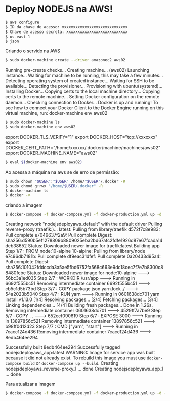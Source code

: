 # Deploy NODEJS na AWS!

```sh
$ aws configure
$ ID da chave de acesso: xxxxxxxxxxxxxxxxxxxxxxxxxxxxx
$ Chave de acesso secreta: xxxxxxxxxxxxxxxxxxxxxxxxxxx
$ us-east-1
$ json
```

Criando o servido na AWS
```sh
$ sudo docker-machine create --driver amazonec2 aws02
```
  Running pre-create checks...
  Creating machine...
  (aws02) Launching instance...
  Waiting for machine to be running, this may take a few minutes...
  Detecting operating system of created instance...
  Waiting for SSH to be available...
  Detecting the provisioner...
  Provisioning with ubuntu(systemd)...
  Installing Docker...
  Copying certs to the local machine directory...
  Copying certs to the remote machine...
  Setting Docker configuration on the remote daemon...
  Checking connection to Docker...
  Docker is up and running!
  To see how to connect your Docker Client to the Docker Engine running on this virtual machine, run: docker-machine env aws02

```sh
$ sudo docker-machine ls
$ sudo docker-machine env aws02
```                                                   

  export DOCKER_TLS_VERIFY="1"
  export DOCKER_HOST="tcp://xxxxxxx"
  export DOCKER_CERT_PATH="/home/xxxxxx/.docker/machine/machines/aws02"
  export DOCKER_MACHINE_NAME="aws02"
 
```sh
$ eval $(docker-machine env aws02)
```
 Ao acessa a máquina na aws se de erro de permissão: 
 
```sh
$ sudo chown "$USER":"$USER" /home/"$USER"/.docker -R
$ sudo chmod g+rwx "/home/$USER/.docker" -R
$ docker-machine ls 
$ docker -v 
```
  
criando a imagem
```sh
$ docker-compose -f docker-compose.yml -f docker-production.yml up -d
```
Creating network "nodejsdeployaws_default" with the default driver
Pulling reverse-proxy (traefik:)...
latest: Pulling from library/traefik
d572f7c8e983: Pull complete
e7049637f2a9: Pull complete
Digest: sha256:d590b5ef1278809b8809025eba2bd67afc2fdfe1926d87e67fcada14deb38652
Status: Downloaded newer image for traefik:latest
Building app
Step 1/7 : FROM node:10-alpine
10-alpine: Pulling from library/node
e7c96db7181b: Pull complete
df9eac31dfef: Pull complete
0a20433d95a4: Pull complete
Digest: sha256:101042fddccda3a5ae5fbd6752fa568c663e9dc18cec7f7e7b8300c88480fcbe
Status: Downloaded newer image for node:10-alpine
 ---> 56bc3a1ed035
Step 2/7 : WORKDIR /usr/app
 ---> Running in 6692f555bc51
Removing intermediate container 6692f555bc51
 ---> cb5c1d5b73bd
Step 3/7 : COPY package.json yarn.lock ./
 ---> 54a2023b5040
Step 4/7 : RUN yarn
 ---> Running in 0601638dc701
yarn install v1.13.0
[1/4] Resolving packages...
[2/4] Fetching packages...
[3/4] Linking dependencies...
[4/4] Building fresh packages...
Done in 1.26s.
Removing intermediate container 0601638dc701
 ---> 4529ff7a7be9
Step 5/7 : COPY . .
 ---> 652ccf090619
Step 6/7 : EXPOSE 3000
 ---> Running in 13897856c521
Removing intermediate container 13897856c521
 ---> b98ff0d12d23
Step 7/7 : CMD ["yarn", "start"]
 ---> Running in 7cacc124d436
Removing intermediate container 7cacc124d436
 ---> 8edb464ee294

Successfully built 8edb464ee294
Successfully tagged nodejsdeployaws_app:latest
WARNING: Image for service app was built because it did not already exist. To rebuild this image you must use `docker-compose build` or `docker-compose up --build`.
Creating nodejsdeployaws_reverse-proxy_1 ... done
Creating nodejsdeployaws_app_1           ... done


Para atualizar a imagem

```sh
$ docker-compose -f docker-compose.yml -f docker-production.yml up -d --remove-orphans --no-deps --build
```











